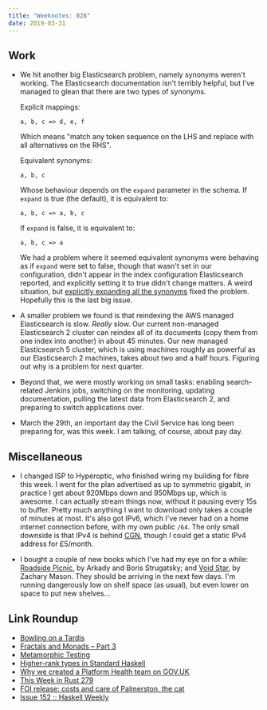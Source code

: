 ```yaml
---
title: "Weeknotes: 028"
date: 2019-03-31
---
```


## Work

- We hit another big Elasticsearch problem, namely synonyms weren't
  working.  The Elasticsearch documentation isn't terribly helpful,
  but I've managed to glean that there are two types of synonyms.

  Explicit mappings:

  ```
  a, b, c => d, e, f
  ```

  Which means "match any token sequence on the LHS and replace with
  all alternatives on the RHS".

  Equivalent synonyms:

  ```
  a, b, c
  ```

  Whose behaviour depends on the `expand` parameter in the schema.  If
  `expand` is true (the default), it is equivalent to:

  ```
  a, b, c => a, b, c
  ```

  If `expand` is false, it is equivalent to:

  ```
  a, b, c => a
  ```

  We had a problem where it seemed equivalent synonyms were behaving
  as if `expand` were set to false, though that wasn't set in our
  configuration, didn't appear in the index configuration
  Elasticsearch reported, and explicitly setting it to true didn't
  change matters.  A weird situation, but [explicitly expanding all
  the synonyms][] fixed the problem.  Hopefully this is the last big
  issue.

- A smaller problem we found is that reindexing the AWS managed
  Elasticsearch is slow.  *Really* slow.  Our current non-managed
  Elasticsearch 2 cluster can reindex all of its documents (copy them
  from one index into another) in about 45 minutes.  Our new managed
  Elasticsearch 5 cluster, which is using machines roughly as powerful
  as our Elasticsearch 2 machines, takes about two and a half hours.
  Figuring out why is a problem for next quarter.

- Beyond that, we were mostly working on small tasks: enabling
  search-related Jenkins jobs, switching on the monitoring, updating
  documentation, pulling the latest data from Elasticsearch 2, and
  preparing to switch applications over.

- March the 29th, an important day the Civil Service has long been
  preparing for, was this week.  I am talking, of course, about pay
  day.

[explicitly expanding all the synonyms]: https://github.com/alphagov/search-api/pull/33

## Miscellaneous

- I changed ISP to Hyperoptic, who finished wiring my building for
  fibre this week.  I went for the plan advertised as up to symmetric
  gigabit, in practice I get about 920Mbps down and 950Mbps up, which
  is awesome.  I can actually stream things now, without it pausing
  every 15s to buffer.  Pretty much anything I want to download only
  takes a couple of minutes at most.  It's also got IPv6, which I've
  never had on a home internet connection before, with my own public
  `/64`.  The only small downside is that IPv4 is behind [CGN][],
  though I could get a static IPv4 address for £5/month.

- I bought a couple of new books which I've had my eye on for a while:
  [Roadside Picnic][], by Arkady and Boris Strugatsky; and [Void
  Star][], by Zachary Mason.  They should be arriving in the next few
  days.  I'm running dangerously low on shelf space (as usual), but
  even lower on space to put new shelves...

[CGN]: https://en.wikipedia.org/wiki/Carrier-grade_NAT
[Roadside Picnic]: https://en.wikipedia.org/wiki/Roadside_Picnic
[Void Star]: https://en.wikipedia.org/wiki/Void_Star

## Link Roundup

- [Bowling on a Tardis](https://unknownparallel.wordpress.com/2012/11/05/bowling-on-a-tardis/)
- [Fractals and Monads – Part 3](https://dkwise.wordpress.com/2019/02/19/fractals-and-monads-part-3/)
- [Metamorphic Testing](https://www.hillelwayne.com/post/metamorphic-testing/)
- [Higher-rank types in Standard Haskell](https://blog.poisson.chat/posts/2019-03-25-higher-rank-types.html)
- [Why we created a Platform Health team on GOV.UK](https://insidegovuk.blog.gov.uk/2019/03/27/why-we-created-a-platform-health-team-on-gov-uk/)
- [This Week in Rust 279](https://this-week-in-rust.org/blog/2019/03/26/this-week-in-rust-279/)
- [FOI release: costs and care of Palmerston, the cat](https://www.gov.uk/government/publications/foi-release-costs-and-care-of-palmerston-the-cat)
- [Issue 152 :: Haskell Weekly](https://haskellweekly.news/issues/152.html)
